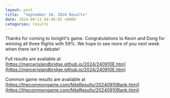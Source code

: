 ```yaml
---
layout: post
title:  "September 10, 2024 Results"
date: 2024-09-11 04:49:02 +0000
categories: results
---
```

Thanks for coming to tonight's game. Congratulations to Kevin and Dong for winning all three flights with 59%. We hope to see more of you next week when there isn't a debate!

Full results are available at [https://mercerislandbridge.github.io/2024/240910E.htm](https://mercerislandbridge.github.io/2024/240910E.htm)

Common game results are available at [https://thecommongame.com/NiteResults/20240910Rank.html](https://thecommongame.com/NiteResults/20240910Rank.html)
